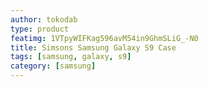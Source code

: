 ```yaml
---
author: tokodab
type: product
featimg: 1VTpyWIFKag596avM54in9GhmSLiG_-N0
title: Simsons Samsung Galaxy S9 Case
tags: [samsung, galaxy, s9]
category: [samsung]
---
```

